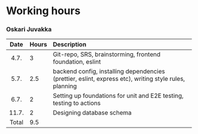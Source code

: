 # Working hours
### Oskari Juvakka

| Date | Hours | Description |
| :----: | :----- | :----- |
| 4.7. | 3 | Git-repo, SRS, brainstorming, frontend foundation, eslint |
| 5.7. | 2.5 | backend config, installing dependencies (prettier, eslint, express etc), writing style rules, planning |
| 6.7. | 2 | Setting up foundations for unit and E2E testing, testing to actions |
| 11.7. | 2 | Designing database schema |
| Total | 9.5 | |
